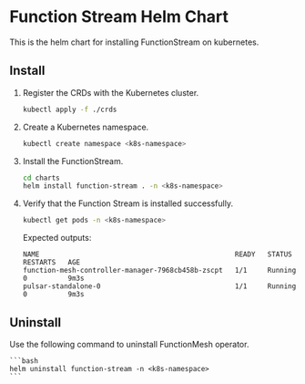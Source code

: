 # Function Stream Helm Chart

This is the helm chart for installing FunctionStream on kubernetes.

## Install

1. Register the CRDs with the Kubernetes cluster.

    ```bash
    kubectl apply -f ./crds
    ```

2. Create a Kubernetes namespace.

    ```bash
    kubectl create namespace <k8s-namespace>

    ```
3. Install the FunctionStream.

    ```bash
    cd charts
    helm install function-stream . -n <k8s-namespace>
    ```

4. Verify that the Function Stream is installed successfully.

    ```bash
    kubectl get pods -n <k8s-namespace>
    ```

    Expected outputs:
    ```
    NAME                                                READY   STATUS    RESTARTS   AGE
    function-mesh-controller-manager-7968cb458b-zscpt   1/1     Running   0          9m3s
    pulsar-standalone-0                                 1/1     Running   0          9m3s
    ```

## Uninstall

Use the following command to uninstall FunctionMesh operator.

    ```bash
    helm uninstall function-stream -n <k8s-namespace>
    ```
